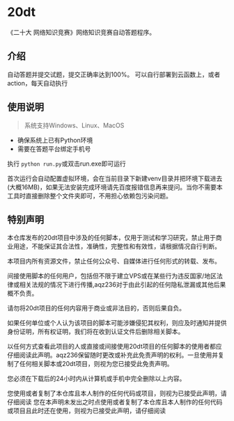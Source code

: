 # 20dt
《二十大 网络知识竞赛》网络知识竞赛自动答题程序。
## 介绍
自动答题并提交试题，提交正确率达到100%。 可以自行部署到云函数上，或者action，每天自动执行

## 使用说明
> 系统支持Windows、Linux、MacOS


* 确保系统上已有Python环境
* 需要在答题平台绑定手机号

执行 <code>python run.py</code>或双击run.exe即可运行

首次运行会自动配置虚拟环境，会在当前目录下新建venv目录并把环境下载进去(大概16MB)，如果无法安装完成环境请先百度报错信息再来提问。当你不需要本工具时直接删除整个文件夹即可，不用担心依赖包污染问题。


## 特别声明
本仓库发布的20dt项目中涉及的任何脚本，仅用于测试和学习研究，禁止用于商业用途，不能保证其合法性，准确性，完整性和有效性，请根据情况自行判断。

本项目内所有资源文件，禁止任何公众号、自媒体进行任何形式的转载、发布。

间接使用脚本的任何用户，包括但不限于建立VPS或在某些行为违反国家/地区法律或相关法规的情况下进行传播,aqz236对于由此引起的任何隐私泄漏或其他后果概不负责。

请勿将20dt项目的任何内容用于商业或非法目的，否则后果自负。

如果任何单位或个人认为该项目的脚本可能涉嫌侵犯其权利，则应及时通知并提供身份证明，所有权证明，我们将在收到认证文件后删除相关脚本。

以任何方式查看此项目的人或直接或间接使用20dt项目的任何脚本的使用者都应仔细阅读此声明。aqz236保留随时更改或补充此免责声明的权利。一旦使用并复制了任何相关脚本或20dt项目，则视为您已接受此免责声明。

您必须在下载后的24小时内从计算机或手机中完全删除以上内容。

您使用或者复制了本仓库且本人制作的任何代码或项目，则视为已接受此声明，请仔细阅读 您在本声明未发出之时点使用或者复制了本仓库且本人制作的任何代码或项目且此时还在使用，则视为已接受此声明，请仔细阅读